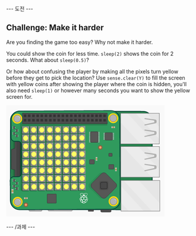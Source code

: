 \--- 도전 \---

## Challenge: Make it harder

Are you finding the game too easy? Why not make it harder.

You could show the coin for less time. `sleep(2)` shows the coin for 2 seconds. What about `sleep(0.5)`?

Or how about confusing the player by making all the pixels turn yellow before they get to pick the location? Use `sense.clear(Y)` to fill the screen with yellow coins after showing the player where the coin is hidden, you'll also need `sleep(1)` or however many seconds you want to show the yellow screen for.

![screenshot](images/treasure-challenge-coins.png)

\--- /과제 \---